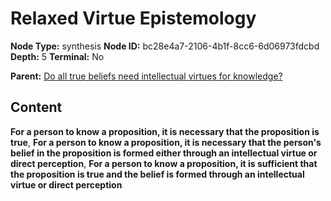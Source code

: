 # Relaxed Virtue Epistemology

**Node Type:** synthesis
**Node ID:** bc28e4a7-2106-4b1f-8cc6-6d06973fdcbd
**Depth:** 5
**Terminal:** No

**Parent:** [Do all true beliefs need intellectual virtues for knowledge?](do-all-true-beliefs-need-intellectual-virtues-for-knowledge-antithesis-3c77690c-6a16-4d5a-b242-9692c4b06097.md)

## Content

**For a person to know a proposition, it is necessary that the proposition is true**, **For a person to know a proposition, it is necessary that the person's belief in the proposition is formed either through an intellectual virtue or direct perception**, **For a person to know a proposition, it is sufficient that the proposition is true and the belief is formed through an intellectual virtue or direct perception**
